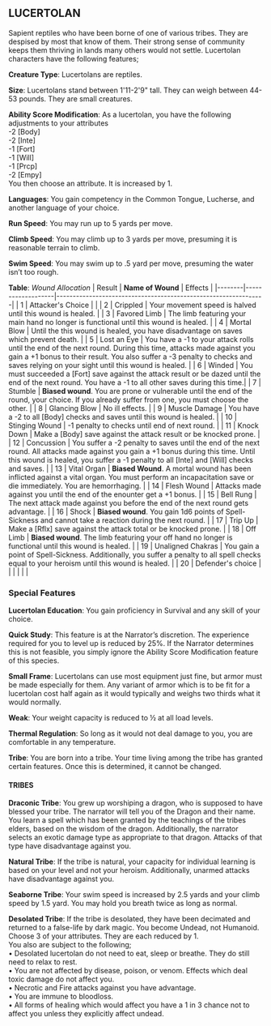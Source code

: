 ## LUCERTOLAN
Sapient reptiles who have been borne of one of various tribes. They are despised by most that know of them. Their strong sense of community keeps them thriving in lands many others would not settle. Lucertolan characters have the following features;

**Creature Type**: Lucertolans are reptiles.

**Size**: Lucertolans stand between 1'11-2'9" tall. They can weigh between 44-53 pounds. They are small creatures.

**Ability Score Modification**: As a lucertolan, you have the following adjustments to your attributes  
-2 [Body]  
-2 [Inte]  
-1 [Fort]  
-1 [Will]  
-1 [Prcp]  
-2 [Empy]  
You then choose an attribute. It is increased by 1.

**Languages**: You gain competency in the Common Tongue, Lucherse, and another language of your choice.

**Run Speed**: You may run up to 5 yards per move.

**Climb Speed**: You may climb up to 3 yards per move, presuming it is reasonable terrain to climb.

**Swim Speed**: You may swim up to .5 yard per move, presuming the water isn’t too rough.

**Table**: *Wound Allocation*
| Result | **Name of Wound** | Effects                                                        |
|--------|-------------------|----------------------------------------------------------------|
|   1    | Attacker's Choice |                                                                |
|   2    | Crippled          | Your movement speed is halved until this wound is healed.      |
|   3    | Favored Limb      | The limb featuring your main hand no longer is functional until this wound is healed. |
|   4    | Mortal Blow       | Until the this wound is healed, you have disadvantage on saves which prevent death. |
|   5    | Lost an Eye       | You have a -1 to your attack rolls until the end of the next round. During this time, attacks made against you gain a +1 bonus to their result. You also suffer a -3 penalty to checks and saves relying on your sight until this wound is healed. |
|   6    | Winded            | You must succeeded a [Fort] save against the attack result or be dazed until the end of the next round. You have a -1 to all other saves during this time.|
|   7    | Stumble | **Biased wound**. You are prone or vulnerable until the end of the round, your choice. If you already suffer from one, you must choose the other. |
|   8    | Glancing Blow     | No ill effects.                                     |
|   9    | Muscle Damage     | You have a -2 to all [Body] checks and saves until this wound is healed. |
|   10   | Stinging Wound    | -1 penalty to checks until end of next round. |
|   11   | Knock Down | Make a [Body] save against the attack result  or be knocked prone. |
|   12   | Concussion | You suffer a -2 penalty to saves until the end of the next round. All attacks made against you gain a +1 bonus during this time. Until this wound is healed, you suffer a -1 penalty to all [Inte] and [Will] checks and saves. |
|   13   | Vital Organ | **Biased Wound**. A mortal wound has been inflicted against a vital organ. You must perform an incapacitation save or die immediately. You are hemorrhaging. |
|   14   | Flesh Wound | Attacks made against you until the end of the enounter get a +1 bonus. |
|   15   | Bell Rung | The next attack made against you before the end of the next round gets advantage.  |
|   16   | Shock | **Biased wound**. You gain 1d6 points of Spell-Sickness and cannot take a reaction during the next round. |
|   17   | Trip Up           | Make a [Rflx] save against the attack total or be knocked prone.                                  |
|   18   | Off Limb | **Biased wound**. The limb featuring your off hand no longer is functional until this wound is healed. |
|   19   | Unaligned Chakras | You gain a point of Spell-Sickness. Additionally, you suffer a penalty to all spell checks equal to your heroism until this wound is healed. |
|   20   | Defender's choice |                                   |
|        |                                                |                                   |

### Special Features

**Lucertolan Education**: You gain proficiency in Survival and any skill of your choice.

**Quick Study**: This feature is at the Narrator’s discretion. The experience required for you to level up is reduced by 25%. If the Narrator determines this is not feasible, you simply ignore the Ability Score Modification feature of this species.

**Small Frame**: Lucertolans can use most equipment just fine, but armor must be made especially for them. Any variant of armor which is to be fit for a lucertolan cost half again as it would typically and weighs two thirds what it would normally.

**Weak**: Your weight capacity is reduced to ½ at all load levels.

**Thermal Regulation**: So long as it would not deal damage to you, you are comfortable in any temperature.

**Tribe**: You are born into a tribe. Your time living among the tribe has granted certain features. Once this is determined, it cannot be changed.

#### TRIBES

**Draconic Tribe**: You grew up worshiping a dragon, who is supposed to have blessed your tribe. The narrator will tell you of the Dragon and their name.  
You learn a spell which has been granted by the teachings of the tribes elders, based on the wisdom of the dragon. Additionally, the narrator selects an exotic damage type as appropriate to that dragon. Attacks of that type have disadvantage against you.

**Natural Tribe**: If the tribe is natural, your capacity for individual learning is based on your level and not your heroism. Additionally, unarmed attacks have disadvantage against you.

**Seaborne Tribe**: Your swim speed is increased by 2.5 yards and your climb speed by 1.5 yard. You may hold you breath twice as long as normal.

**Desolated Tribe**: If the tribe is desolated, they have been decimated and returned to a false-life by dark magic. You become Undead, not Humanoid. Choose 3 of your attributes. They are each reduced by 1.  
You also are subject to the following;  
    • Desolated lucertolan do not need to eat, sleep or breathe. They do still need to relax to rest.  
    • You are not affected by disease, poison, or venom. Effects which deal toxic damage do not affect you.  
    • Necrotic and Fire attacks against you have advantage.  
    • You are immune to bloodloss.  
    • All forms of healing which would affect you have a 1 in 3 chance not to affect you unless they explicitly affect undead.  
